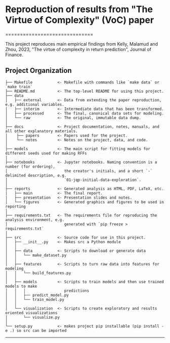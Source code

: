 # Reproduction of results from "The Virtue of Complexity" (VoC) paper

==============================

This project reproduces main empirical findings from Kelly, Malamud and Zhou, 2023, "The virtue of complexity in return prediction", Journal of Finance.

Project Organization
------------

    ├── Makefile           <- Makefile with commands like `make data` or `make train`
    ├── README.md          <- The top-level README for using this project.
    ├── data
    │   ├── external       <- Data from extending the paper reproduction, e.g. additional variables.
    │   ├── interim        <- Intermediate data that has been transformed.
    │   ├── processed      <- The final, canonical data sets for modeling.
    │   └── raw            <- The original, immutable data dump.
    │
    ├── docs               <- Project documentation, notes, manuals, and all other explanatory materials.
    │    ├── papers        <- Papers used for the project.
    │    └── notes         <- Notes on the project, data, and code. 
    │
    ├── models             <- The main script for fitting models for different seeds used for making RFFs
    │
    ├── notebooks          <- Jupyter notebooks. Naming convention is a number (for ordering),
    │                         the creator's initials, and a short `-` delimited description, e.g.
    │                         `01-jqp-initial-data-exploration`.
    │    
    ├── reports            <- Generated analysis as HTML, PDF, LaTeX, etc.
    |   ├── main           <- The final report.
    |   ├── presentation   <- Presentation slides and notes.
    │   └── figures        <- Generated graphics and figures to be used in reporting
    │
    ├── requirements.txt   <- The requirements file for reproducing the analysis environment, e.g.
    │                         generated with `pip freeze > requirements.txt`
    │
    ├── src                <- Source code for use in this project.
    │   ├── __init__.py    <- Makes src a Python module
    │   │
    │   ├── data           <- Scripts to download or generate data
    │   │   └── make_dataset.py
    │   │
    │   ├── features       <- Scripts to turn raw data into features for modeling
    │   │   └── build_features.py
    │   │
    │   ├── models         <- Scripts to train models and then use trained models to make
    │   │   │                 predictions
    │   │   ├── predict_model.py
    │   │   └── train_model.py
    │   │
    │   └── visualization  <- Scripts to create exploratory and results oriented visualizations
    │       └── visualize.py
    │
    └── setup.py           <- makes project pip installable (pip install -e .) so src can be imported

--------
